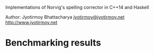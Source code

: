 Implementations of Norvig's spelling corrector
in C++14 and Haskell

Author: Jyotirmoy Bhattacharya
jyotirmoy@jyotirmoy.net
http://www.jyotirmoy.net

# Benchmarking results
